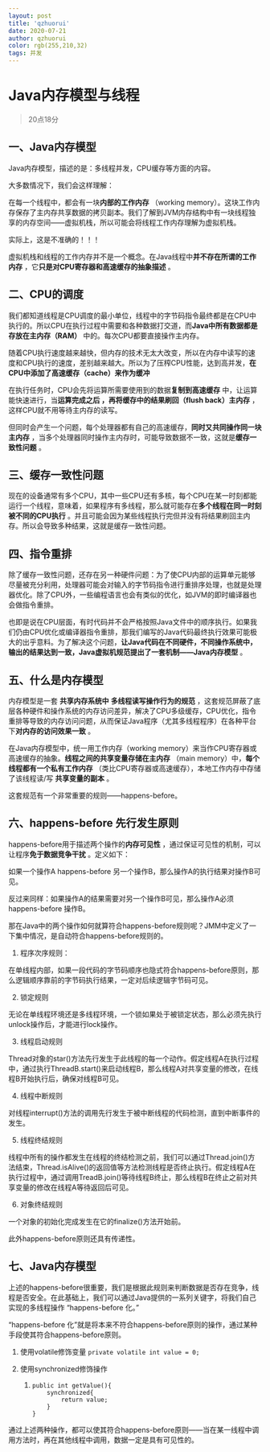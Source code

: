 ```yaml
---
layout: post
title: 'qzhuorui'
date: 2020-07-21
author: qzhuorui
color: rgb(255,210,32)
tags: 并发
---
```




# Java内存模型与线程

> 20点18分

## 一、Java内存模型

Java内存模型，描述的是：多线程并发，CPU缓存等方面的内容。

大多数情况下，我们会这样理解：

在每一个线程中，都会有一块**内部的工作内存** （working memory）。这块工作内存保存了主内存共享数据的拷贝副本。我们了解到JVM内存结构中有一块线程独享的内存空间——虚拟机栈，所以可能会将线程工作内存理解为虚拟机栈。

实际上，这是不准确的！！！

虚拟机栈和线程的工作内存并不是一个概念。在Java线程中**并不存在所谓的工作内存** ，它**只是对CPU寄存器和高速缓存的抽象描述** 。

## 二、CPU的调度

我们都知道线程是CPU调度的最小单位，线程中的字节码指令最终都是在CPU中执行的。所以CPU在执行过程中需要和各种数据打交道，而**Java中所有数据都是存放在主内存（RAM）** 中的。每次CPU都要直接操作主内存。

随着CPU执行速度越来越快，但内存的技术无太大改变，所以在内存中读写的速度和CPU执行的速度，差别越来越大。所以为了压榨CPU性能，达到高并发，**在CPU中添加了高速缓存（cache）来作为缓冲** 

在执行任务时，CPU会先将运算所需要使用到的数据**复制到高速缓存** 中，让运算能快速进行，当**运算完成之后 **，再**将缓存中的结果刷回（flush back）主内存** ，这样CPU就不用等待主内存的读写。

但同时会产生一个问题，每个处理器都有自己的高速缓存，**同时又共同操作同一块主内存** ，当多个处理器同时操作主内存时，可能导致数据不一致，这就是**缓存一致性问题** 。

## 三、缓存一致性问题

现在的设备通常有多个CPU，其中一些CPU还有多核，每个CPU在某一时刻都能运行一个线程，意味着，如果程序有多线程，那么就可能存在**多个线程在同一时刻被不同的CPU执行** 。并且可能会因为某些线程执行完但并没有将结果刷回主内存。所以会导致多种结果，这就是缓存一致性问题。

## 四、指令重排

除了缓存一致性问题，还存在另一种硬件问题：为了使CPU内部的运算单元能够尽量被充分利用，处理器可能会对输入的字节码指令进行重排序处理，也就是处理器优化。除了CPU外，一些编程语言也会有类似的优化，如JVM的即时编译器也会做指令重排。

也即是说在CPU层面，有时代码并不会严格按照Java文件中的顺序执行。如果我们仍由CPU优化或编译器指令重排，那我们编写的Java代码最终执行效果可能极大的出乎意料。为了解决这个问题，**让Java代码在不同硬件，不同操作系统中，输出的结果达到一致，Java虚拟机规范提出了一套机制——Java内存模型** 。

## 五、什么是内存模型

内存模型是一套 **共享内存系统中**  **多线程读写操作行为的规范** ，这套规范屏蔽了底层各种硬件和操作系统的内存访问差异，解决了CPU多级缓存，CPU优化，指令重排等导致的内存访问问题，从而保证Java程序（尤其多线程程序）在各种平台下**对内存的访问效果一致** 。

在Java内存模型中，统一用工作内存（working memory）来当作CPU寄存器或高速缓存的抽象。**线程之间的共享变量存储在主内存** （main memory）中，**每个线程都有一个私有工作内存** （类比CPU寄存器或高速缓存），本地工作内存中存储了该线程读/写 **共享变量的副本** 。

这套规范有一个非常重要的规则——happens-before。

## 六、happens-before 先行发生原则

happens-before用于描述两个操作的**内存可见性** ，通过保证可见性的机制，可以让程序**免于数据竞争干扰** 。定义如下：

如果一个操作A happens-before 另一个操作B，那么操作A的执行结果对操作B可见。

反过来同样：如果操作A的结果需要对另一个操作B可见，那么操作A必须happens-before 操作B。

那在Java中的两个操作如何就算符合happens-before规则呢？JMM中定义了一下集中情况，是自动符合happens-before规则的。

1. 程序次序规则：

在单线程内部，如果一段代码的字节码顺序也隐式符合happens-before原则，那么逻辑顺序靠前的字节码执行结果，一定对后续逻辑字节码可见。

2. 锁定规则

无论在单线程环境还是多线程环境，一个锁如果处于被锁定状态，那么必须先执行unlock操作后，才能进行lock操作。

3. 线程启动规则

Thread对象的star()方法先行发生于此线程的每一个动作。假定线程A在执行过程中，通过执行ThreadB.start()来启动线程B，那么线程A对共享变量的修改，在线程B开始执行后，确保对线程B可见。

4. 线程中断规则

对线程interrupt()方法的调用先行发生于被中断线程的代码检测，直到中断事件的发生。

5. 线程终结规则

线程中所有的操作都发生在线程的终结检测之前，我们可以通过Thread.join()方法结束，Thread.isAlive()的返回值等方法检测线程是否终止执行。假定线程A在执行过程中，通过调用TreadB.join()等待线程B终止，那么线程B在终止之前对共享变量的修改在线程A等待返回后可见。

6. 对象终结规则

一个对象的初始化完成发生在它的finalize()方法开始前。

此外happens-before原则还具有传递性。

## 七、Java内存模型

上述的happens-before很重要，我们是根据此规则来判断数据是否存在竞争，线程是否安全。在此基础上，我们可以通过Java提供的一系列关键字，将我们自己实现的多线程操作 “happens-before 化。”

“happens-before 化”就是将本来不符合happens-before原则的操作，通过某种手段使其符合happens-before原则。

1. 使用volatile修饰变量  `private volatile int value = 0;`

2. 使用synchronized修饰操作

   1. ```
      public int getValue(){
          synchronized{
              return value;
          }
      }
      ```

通过上述两种操作，都可以使其符合happens-before原则——当在某一线程中调用方法时，再在其他线程中调用，数据一定是具有可见性的。



